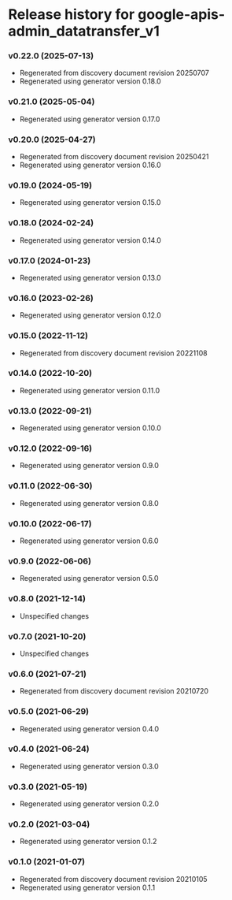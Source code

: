 # Release history for google-apis-admin_datatransfer_v1

### v0.22.0 (2025-07-13)

* Regenerated from discovery document revision 20250707
* Regenerated using generator version 0.18.0

### v0.21.0 (2025-05-04)

* Regenerated using generator version 0.17.0

### v0.20.0 (2025-04-27)

* Regenerated from discovery document revision 20250421
* Regenerated using generator version 0.16.0

### v0.19.0 (2024-05-19)

* Regenerated using generator version 0.15.0

### v0.18.0 (2024-02-24)

* Regenerated using generator version 0.14.0

### v0.17.0 (2024-01-23)

* Regenerated using generator version 0.13.0

### v0.16.0 (2023-02-26)

* Regenerated using generator version 0.12.0

### v0.15.0 (2022-11-12)

* Regenerated from discovery document revision 20221108

### v0.14.0 (2022-10-20)

* Regenerated using generator version 0.11.0

### v0.13.0 (2022-09-21)

* Regenerated using generator version 0.10.0

### v0.12.0 (2022-09-16)

* Regenerated using generator version 0.9.0

### v0.11.0 (2022-06-30)

* Regenerated using generator version 0.8.0

### v0.10.0 (2022-06-17)

* Regenerated using generator version 0.6.0

### v0.9.0 (2022-06-06)

* Regenerated using generator version 0.5.0

### v0.8.0 (2021-12-14)

* Unspecified changes

### v0.7.0 (2021-10-20)

* Unspecified changes

### v0.6.0 (2021-07-21)

* Regenerated from discovery document revision 20210720

### v0.5.0 (2021-06-29)

* Regenerated using generator version 0.4.0

### v0.4.0 (2021-06-24)

* Regenerated using generator version 0.3.0

### v0.3.0 (2021-05-19)

* Regenerated using generator version 0.2.0

### v0.2.0 (2021-03-04)

* Regenerated using generator version 0.1.2

### v0.1.0 (2021-01-07)

* Regenerated from discovery document revision 20210105
* Regenerated using generator version 0.1.1

